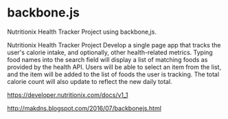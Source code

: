 # backbone.js
Nutritionix Health Tracker Project using backbone,js.

Nutritionix Health Tracker Project
Develop a single page app that tracks the user's calorie intake, and optionally, other health-related metrics. 
Typing food names into the search field will display a list of matching foods as provided by the health API. 
Users will be able to select an item from the list, and the item will be added to the list of foods the user is tracking. 
The total calorie count will also update to reflect the new daily total.

https://developer.nutritionix.com/docs/v1_1

http://makdns.blogspot.com/2016/07/backbonejs.html
